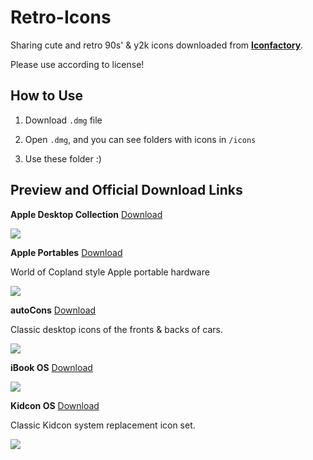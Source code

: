 # Retro-Icons

Sharing cute and retro 90s' & y2k icons downloaded from **[Iconfactory](http://iconfactory.com/)**.

Please use according to license!

## How to Use

1. Download `.dmg` file

2. Open `.dmg`, and you can see folders with icons in `/icons`

3. Use these folder :)

## Preview and Official Download Links

**Apple Desktop Collection** [Download](https://freeware.iconfactory.com/assets/apdt/download.dmg)

<img
src='https://freeware.iconfactory.com/assets/apdt/preview.png'>
</img>

**Apple Portables** [Download](https://freeware.iconfactory.com/assets/appt/download.dmg)

World of Copland style Apple portable hardware



<img
src='https://freeware.iconfactory.com/assets/appt/preview.png'>
</img>

**autoCons** [Download](https://freeware.iconfactory.com/assets/auto/download.dmg)

Classic desktop icons of the fronts & backs of cars.

<img
src='https://freeware.iconfactory.com/assets/auto/preview.png'>
</img>

**iBook OS** [Download](https://freeware.iconfactory.com/assets/ibos/download.dmg)

<img
src='https://freeware.iconfactory.com/assets/ibos/preview.png'>
</img>


**Kidcon OS** [Download](https://freeware.iconfactory.com/assets/kdos/download.dmg)

Classic Kidcon system replacement icon set.

<img
src='https://freeware.iconfactory.com/assets/kdos/preview.png'>
</img>